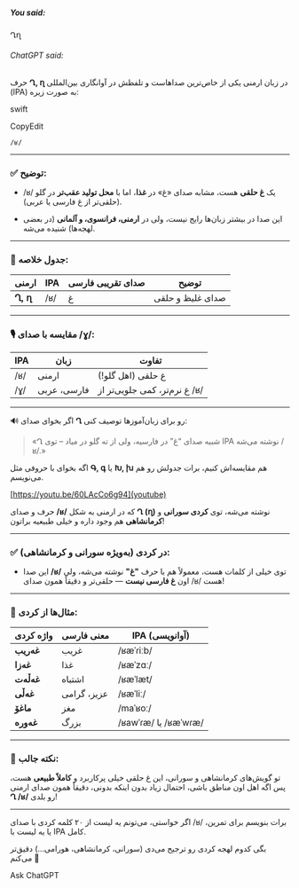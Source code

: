 ##### You said:

Ղղ

###### ChatGPT said:

حرف **Ղ, ղ** در زبان ارمنی یکی از خاص‌ترین صداهاست و تلفظش در آوانگاری بین‌المللی (IPA) به صورت زیره:

swift

CopyEdit

`/ʁ/`

---

### ✅ توضیح:

- /ʁ/ یک **غ حلقی** هست، مشابه صدای «غ» در **غذا**، اما با **محل تولید عقب‌تر** در گلو (حلقی‌تر از غ فارسی یا عربی).
    
- این صدا در بیشتر زبان‌ها رایج نیست، ولی در **ارمنی، فرانسوی، و آلمانی** (در بعضی لهجه‌ها) شنیده می‌شه.
    

---

### 🧠 جدول خلاصه:

|ارمنی|IPA|صدای تقریبی فارسی|توضیح|
|---|---|---|---|
|**Ղ, ղ**|/ʁ/|غ|صدای غلیظ و حلقی|

---

### 🎙️ مقایسه با صدای /ɣ/:

|IPA|زبان|تفاوت|
|---|---|---|
|/ʁ/|ارمنی|غ حلقی (اهل گلو!)|
|/ɣ/|فارسی، عربی|غ نرم‌تر، کمی جلویی‌تر از /ʁ/|

---

🔊 اگر بخوای صدای **Ղ** رو برای زبان‌آموزها توصیف کنی:

> «Ղ شبیه صدای “غ” در فارسیه، ولی از ته گلو در میاد – توی IPA نوشته می‌شه /ʁ/.»

اگه بخوای با حروفی مثل **Գ, գ** یا **Խ, խ** هم مقایسه‌اش کنیم، برات جدولش رو هم می‌نویسم.



[https://youtu.be/60LAcCo6g94](youtube)

حرف و صدای **/ʁ/** که در ارمنی به شکل **Ղ (ղ)** نوشته می‌شه، توی **کردی سورانی** و **کرمانشاهی** هم وجود داره و خیلی طبیعیه براتون!

---

### ✅ در کردی (به‌ویژه سورانی و کرمانشاهی):

- این صدا **/ʁ/** توی خیلی از کلمات هست، معمولاً هم با حرف **"غ"** نوشته می‌شه، ولی اون **غ فارسی نیست** — حلقی‌تر و دقیقاً همون صدای /ʁ/ هست!
    

---

### 📌 مثال‌ها از کردی:

|واژه کردی|معنی فارسی|IPA (آوانویسی)|
|---|---|---|
|**غەریب**|غریب|/ʁæˈɾiːb/|
|**غەزا**|غذا|/ʁæˈzɑː/|
|**غەڵەت**|اشتباه|/ʁæˈlæt/|
|**غەڵی**|عزیز، گرامی|/ʁæˈliː/|
|**ماغۆ**|مغز|/maˈʁoː/|
|**غەورە**|بزرگ|/ʁawˈɾæ/ یا /ʁæˈwɾæ/|

---

### 📣 نکته جالب:

تو گویش‌های کرمانشاهی و سورانی، این غ حلقی خیلی پرکاربرد و **کاملاً طبیعی** هست، پس اگه اهل اون مناطق باشی، احتمال زیاد بدون اینکه بدونی، دقیقاً همون صدای ارمنی **Ղ /ʁ/** رو بلدی!

---

اگر خواستی، می‌تونم یه لیست از ۲۰ کلمه کردی با صدای /ʁ/ برات بنویسم برای تمرین، یا یه لیست با IPA کامل.

بگی کدوم لهجه‌ کردی رو ترجیح می‌دی (سورانی، کرمانشاهی، هورامی...) دقیق‌تر می‌کنم 🌿

Ask ChatGPT